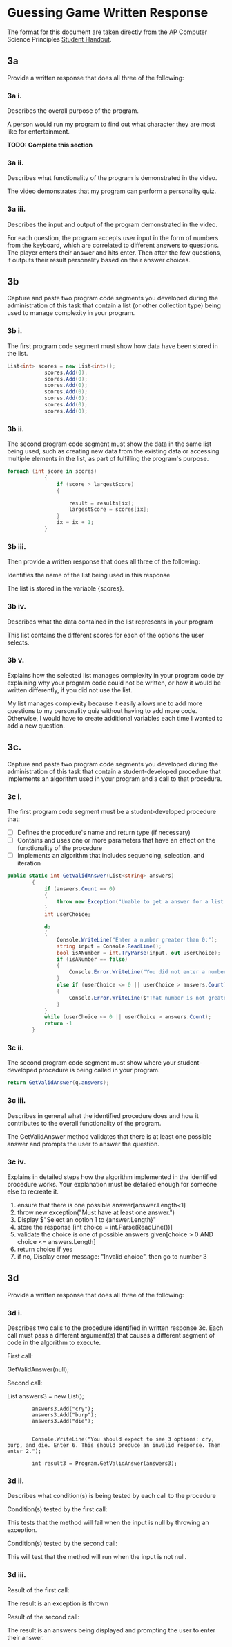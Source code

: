# Guessing Game Written Response

The format for this document are taken directly from the AP Computer Science
Principles [Student Handout](../support/ap-csp-student-task-directions.pdf).

## 3a

Provide a written response that does all three of the following:

### 3a i.

Describes the overall purpose of the program.


A person would run my program to find out what character they are most like for entertainment. 

**TODO: Complete this section**

### 3a ii.

Describes what functionality of the program is demonstrated in the video.

The video demonstrates that my program can perform a personality quiz. 

### 3a iii.

Describes the input and output of the program demonstrated in the video.

For each question, the program accepts user input in the form of numbers from the keyboard, which are correlated to different answers to questions. The player enters their answer and hits enter. Then after the few questions, it outputs their result personality based on their answer choices. 

## 3b

Capture and paste two program code segments you developed during the
administration of this task that contain a list (or other collection type) being
used to manage complexity in your program.

### 3b i.

The first program code segment must show how data have been stored in the list.

```csharp
List<int> scores = new List<int>();
            scores.Add(0);
            scores.Add(0);
            scores.Add(0);
            scores.Add(0);
            scores.Add(0);
            scores.Add(0);
            scores.Add(0);
```

### 3b ii.

The second program code segment must show the data in the same list being used,
such as creating new data from the existing data or accessing multiple elements
in the list, as part of fulfilling the program's purpose.

```csharp
foreach (int score in scores)
            {
                if (score > largestScore)
                {

                    result = results[ix];
                    largestScore = scores[ix];
                }
                ix = ix + 1;
            }
```

### 3b iii.

Then provide a written response that does all three of the following:

Identifies the name of the list being used in this response

The list is stored in the variable {scores}.

### 3b iv.

Describes what the data contained in the list represents in your program

This list contains the different scores for each of the options the user selects. 

### 3b v.

Explains how the selected list manages complexity in your program code by
explaining why your program code could not be written, or how it would be
written differently, if you did not use the list.

My list manages complexity because it easily allows me to add more questions to my personality quiz without having to add more code. Otherwise, I would have to create additional variables each time I wanted to add a new question. 

## 3c.

Capture and paste two program code segments you developed during the
administration of this task that contain a student-developed procedure that
implements an algorithm used in your program and a call to that procedure.

### 3c i.

The first program code segment must be a student-developed procedure that:

- [ ] Defines the procedure's name and return type (if necessary)
- [ ] Contains and uses one or more parameters that have an effect on the functionality of the procedure
- [ ] Implements an algorithm that includes sequencing, selection, and iteration

```csharp
public static int GetValidAnswer(List<string> answers)
        {
            if (answers.Count == 0)
            {
                throw new Exception("Unable to get a answer for a list of 0.");
            }
            int userChoice;

            do
            {
                Console.WriteLine("Enter a number greater than 0:");
                string input = Console.ReadLine();
                bool isANumber = int.TryParse(input, out userChoice);
                if (isANumber == false)
                {
                    Console.Error.WriteLine("You did not enter a number");
                }
                else if (userChoice <= 0 || userChoice > answers.Count)
                {
                    Console.Error.WriteLine($"That number is not greater than 0 or less than {answers.Count}.");
                }
            }
            while (userChoice <= 0 || userChoice > answers.Count);
            return -1 
        }
```

### 3c ii.

The second program code segment must show where your student-developed procedure is being called in your program.

```csharp
return GetValidAnswer(q.answers);
```

### 3c iii.

Describes in general what the identified procedure does and how it contributes to the overall functionality of the program.

The GetValidAnswer method validates that there is at least one possible answer 
and prompts the user to answer the question. 


### 3c iv.

Explains in detailed steps how the algorithm implemented in the identified procedure works. Your explanation must be detailed enough for someone else to recreate it.

 1. ensure that there is one possible answer[answer.Length<1]
 2. throw new exception("Must have at least one answer.")
 3. Display $"Select an option 1 to {answer.Length}"
 4. store the response [int choice = int.Parse(ReadLine())]
 5. validate the choice is one of possible answers given[choice > 0 AND choice <= answers.Length]
 6. return choice if yes
 7. if no, Display error message: "Invalid choice", then go to number 3

## 3d

Provide a written response that does all three of the following:

### 3d i.

Describes two calls to the procedure identified in written response 3c. Each call must pass a different argument(s) that causes a different segment of code in the algorithm to execute.

First call:

GetValidAnswer(null);

Second call:

List<string> answers3 = new List<string>();

            answers3.Add("cry");
            answers3.Add("burp");
            answers3.Add("die");

            
            Console.WriteLine("You should expect to see 3 options: cry, burp, and die. Enter 6. This should produce an invalid response. Then enter 2.");

            int result3 = Program.GetValidAnswer(answers3); 

### 3d ii.

Describes what condition(s) is being tested by each call to the procedure

Condition(s) tested by the first call:

This tests that the method will fail when the input is null by throwing an exception.

Condition(s) tested by the second call:

This will test that the method will run when the input is not null. 

### 3d iii.

Result of the first call:

The result is an exception is thrown

Result of the second call:

The result is an answers being displayed and prompting the user to enter their answer. 